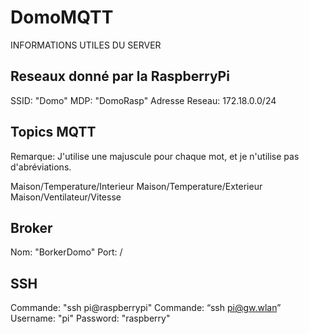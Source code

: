 # DomoMQTT

INFORMATIONS UTILES DU SERVER

## Reseaux donné par la RaspberryPi
SSID: "Domo"
MDP: "DomoRasp"
Adresse Reseau: 172.18.0.0/24



## Topics MQTT
Remarque: J'utilise une majuscule pour chaque mot, et je n'utilise pas d'abréviations.

Maison/Temperature/Interieur
Maison/Temperature/Exterieur
Maison/Ventilateur/Vitesse



## Broker
Nom: "BorkerDomo"
Port: /



## SSH
Commande: "ssh pi@raspberrypi"
Commande: “ssh pi@gw.wlan”
Username: "pi"
Password: "raspberry"
